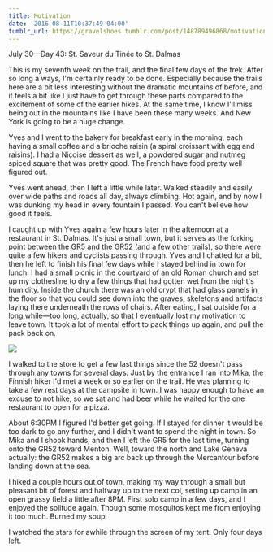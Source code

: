 ```yaml
---
title: Motivation
date: '2016-08-11T10:37:49-04:00'
tumblr_url: https://gravelshoes.tumblr.com/post/148789496868/motivation
---
```


July 30—Day 43: St. Saveur du Tinée to St. Dalmas

This is my seventh week on the trail, and the final few days of the
trek. After so long a ways, I'm certainly ready to be done. Especially
because the trails here are a bit less interesting without the dramatic
mountains of before, and it feels a bit like I just have to get through
these parts compared to the excitement of some of the earlier hikes. At
the same time, I know I'll miss being out in the mountains like I have
been these many weeks. And New York is going to be a huge change.

Yves and I went to the bakery for breakfast early in the morning, each
having a small coffee and a brioche raisin (a spiral croissant with egg
and raisins). I had a Niçoise dessert as well, a powdered sugar and
nutmeg spiced square that was pretty good. The French have food pretty
well figured out.

Yves went ahead, then I left a little while later. Walked steadily and
easily over wide paths and roads all day, always climbing. Hot again,
and by now I was dunking my head in every fountain I passed. You can't
believe how good it feels.

I caught up with Yves again a few hours later in the afternoon at a
restaurant in St. Dalmas. It's just a small town, but it serves as the
forking point between the GR5 and the GR52 (and a few other trails), so
there were quite a few hikers and cyclists passing through. Yves and I
chatted for a bit, then he left to finish his final few days while I
stayed behind in town for lunch. I had a small picnic in the courtyard
of an old Roman church and set up my clothesline to dry a few things
that had gotten wet from the night's humidity. Inside the church there
was an old crypt that had glass panels in the floor so that you could
see down into the graves, skeletons and artifacts laying there
underneath the rows of chairs. After eating, I sat outside for a long
while—too long, actually, so that I eventually lost my motivation to
leave town. It took a lot of mental effort to pack things up again, and
pull the pack back on.

![](https://66.media.tumblr.com/6cef72b8da49cb67cb7fbebd66e37889/tumblr_inline_obooq9cZmL1uncvcw_1280.jpg)

I walked to the store to get a few last things since the 52 doesn't pass
through any towns for several days. Just by the entrance I ran into
Mika, the Finnish hiker I'd met a week or so earlier on the trail. He
was planning to take a few rest days at the campsite in town. I was
happy enough to have an excuse to not hike, so we sat and had beer while
he waited for the one restaurant to open for a pizza.

About 6:30PM I figured I'd better get going. If I stayed for dinner it
would be too dark to go any further, and I didn't want to spend the
night in town. So Mika and I shook hands, and then I left the GR5 for
the last time, turning onto the GR52 toward Menton. Well, toward the
north and Lake Geneva actually: the GR52 makes a big arc back up through
the Mercantour before landing down at the sea.

I hiked a couple hours out of town, making my way through a small but
pleasant bit of forest and halfway up to the next col, setting up camp
in an open grassy field a little after 8PM. First solo camp in a few
days, and I enjoyed the solitude again. Though some mosquitos kept me
from enjoying it too much. Burned my soup.

I watched the stars for awhile through the screen of my tent. Only four
days left.

